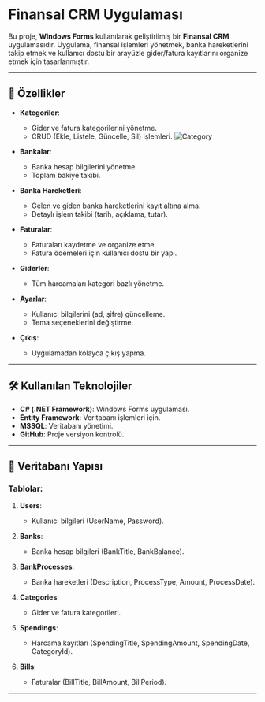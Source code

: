 # Finansal CRM Uygulaması

Bu proje, **Windows Forms** kullanılarak geliştirilmiş bir **Finansal CRM** uygulamasıdır. Uygulama, finansal işlemleri yönetmek, banka hareketlerini takip etmek ve kullanıcı dostu bir arayüzle gider/fatura kayıtlarını organize etmek için tasarlanmıştır.

---

## 🚀 Özellikler

- **Kategoriler**:
  - Gider ve fatura kategorilerini yönetme.
  - CRUD (Ekle, Listele, Güncelle, Sil) işlemleri.
![Category](https://github.com/user-attachments/assets/99dd1084-3b02-46a5-8d3c-f35bd93a64d6)
- **Bankalar**:
  - Banka hesap bilgilerini yönetme.
  - Toplam bakiye takibi.

- **Banka Hareketleri**:
  - Gelen ve giden banka hareketlerini kayıt altına alma.
  - Detaylı işlem takibi (tarih, açıklama, tutar).

- **Faturalar**:
  - Faturaları kaydetme ve organize etme.
  - Fatura ödemeleri için kullanıcı dostu bir yapı.

- **Giderler**:
  - Tüm harcamaları kategori bazlı yönetme.

- **Ayarlar**:
  - Kullanıcı bilgilerini (ad, şifre) güncelleme.
  - Tema seçeneklerini değiştirme.

- **Çıkış**:
  - Uygulamadan kolayca çıkış yapma.

---

## 🛠️ Kullanılan Teknolojiler

- **C# (.NET Framework)**: Windows Forms uygulaması.
- **Entity Framework**: Veritabanı işlemleri için.
- **MSSQL**: Veritabanı yönetimi.
- **GitHub**: Proje versiyon kontrolü.

---

## 📂 Veritabanı Yapısı

### Tablolar:
1. **Users**:
   - Kullanıcı bilgileri (UserName, Password).
   
2. **Banks**:
   - Banka hesap bilgileri (BankTitle, BankBalance).

3. **BankProcesses**:
   - Banka hareketleri (Description, ProcessType, Amount, ProcessDate).

4. **Categories**:
   - Gider ve fatura kategorileri.

5. **Spendings**:
   - Harcama kayıtları (SpendingTitle, SpendingAmount, SpendingDate, CategoryId).

6. **Bills**:
   - Faturalar (BillTitle, BillAmount, BillPeriod).

---


